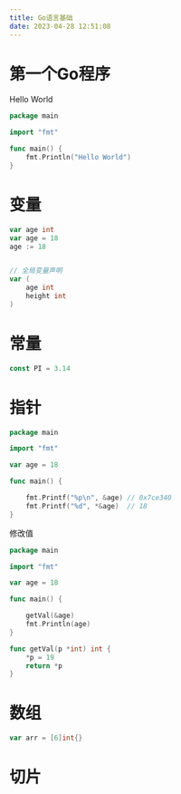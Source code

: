 ```yaml
---
title: Go语言基础
date: 2023-04-28 12:51:08
---
```



# 第一个Go程序

Hello World

```go
package main

import "fmt"

func main() {
	fmt.Println("Hello World")
}
```

# 变量

```go
var age int
var age = 18
age := 18


// 全局变量声明
var (
    age int
    height int
)
```

# 常量

```go
const PI = 3.14
```

# 指针

```go
package main

import "fmt"

var age = 18

func main() {

	fmt.Printf("%p\n", &age) // 0x7ce340
	fmt.Printf("%d", *&age)  // 18
}
```

修改值

```go
package main

import "fmt"

var age = 18

func main() {

	getVal(&age)
	fmt.Println(age)
}

func getVal(p *int) int {
	*p = 19
	return *p
}
```

# 数组

```go
var arr = [6]int{}
```

# 切片
